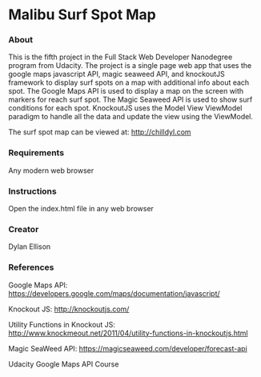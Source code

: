 # Malibu Surf Spot Map

### About

This is the fifth project in the Full Stack Web Developer Nanodegree program from Udacity.  The project is a single page web app that uses the google maps javascript API, magic seaweed API, and knockoutJS framework to display surf spots on a map with additional info about each spot. The Google Maps API is used to display a map on the screen with markers for reach surf spot. The Magic Seaweed API is used to show surf conditions for each spot. KnockoutJS uses the Model View ViewModel paradigm to handle all the data and update the view using the ViewModel.

The surf spot map can be viewed at:  http://chilldyl.com

### Requirements

Any modern web browser

### Instructions

Open the index.html file in any web browser

### Creator

Dylan Ellison

### References

Google Maps API:
https://developers.google.com/maps/documentation/javascript/

Knockout JS:
http://knockoutjs.com/

Utility Functions in Knockout JS:
http://www.knockmeout.net/2011/04/utility-functions-in-knockoutjs.html

Magic SeaWeed API:
https://magicseaweed.com/developer/forecast-api

Udacity Google Maps API Course

